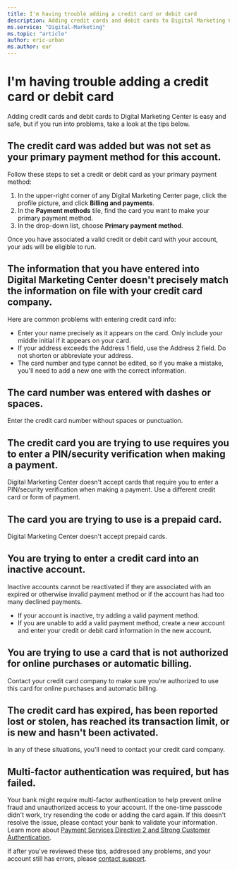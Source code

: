```yaml
---
title: I'm having trouble adding a credit card or debit card
description: Adding credit cards and debit cards to Digital Marketing Center is easy and safe, but if you run into problems, take a look at this article for troubleshooting tips.
ms.service: "Digital-Marketing"
ms.topic: "article"
author: eric-urban
ms.author: eur
---
```


# I'm having trouble adding a credit card or debit card

Adding credit cards and debit cards to Digital Marketing Center is easy and safe, but if you run into problems, take a look at the tips below.

 
## The credit card was added but was not set as your primary payment method for this account.
Follow these steps to set a credit or debit card as your primary payment method:

1. In the upper-right corner of any Digital Marketing Center page, click the profile picture, and click **Billing and payments**.
1. In the **Payment methods** tile, find the card you want to make your primary payment method.
1. In the drop-down list, choose **Primary payment method**.

Once you have associated a valid credit or debit card with your account, your ads will be eligible to run.

## The information that you have entered into Digital Marketing Center doesn't precisely match the information on file with your credit card company.
Here are common problems with entering credit card info:

- Enter your name precisely as it appears on the card. Only include your middle initial if it appears on your card.
- If your address exceeds the Address 1 field, use the Address 2 field. Do not shorten or abbreviate your address.
- The card number and type cannot be edited, so if you make a mistake, you'll need to add a new one with the correct information.

## The card number was entered with dashes or spaces.
Enter the credit card number without spaces or punctuation.

## The credit card you are trying to use requires you to enter a PIN/security verification when making a payment.
Digital Marketing Center doesn't accept cards that require you to enter a PIN/security verification when making a payment. Use a different credit card or form of payment.

## The card you are trying to use is a prepaid card.
Digital Marketing Center doesn't accept prepaid cards.

## You are trying to enter a credit card into an inactive account.
Inactive accounts cannot be reactivated if they are associated with an expired or otherwise invalid payment method or if the account has had too many declined payments.

- If your account is inactive, try adding a valid payment method.
- If you are unable to add a valid payment method, create a new account and enter your credit or debit card information in the new account.

## You are trying to use a card that is not authorized for online purchases or automatic billing.
Contact your credit card company to make sure you’re authorized to use this card for online purchases and automatic billing.

## The credit card has expired, has been reported lost or stolen, has reached its transaction limit, or is new and hasn't been activated.
In any of these situations, you'll need to contact your credit card company.

## Multi-factor authentication was required, but has failed.
Your bank might require multi-factor authentication to help prevent online fraud and unauthorized access to your account. If the one-time passcode didn't work, try resending the code or adding the card again. If this doesn't resolve the issue, please contact your bank to validate your information. Learn more about [Payment Services Directive 2 and Strong Customer Authentication](https://go.microsoft.com/fwlink?LinkId=2104266).

 
If after you've reviewed these tips, addressed any problems, and your account still has errors, please [contact support](./hlp_DMC_Support.md).


